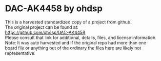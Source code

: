 
# DAC-AK4458 by ohdsp  
This is a harvested standardized copy of a project from github.  
The original project can be found at:  
https://github.com/ohdsp/DAC-AK4458  
Please consult that link for additional, details, files, and license information.  
Note: It was auto harvested and if the original repo had more than one board file or anything out of the ordinary the files here are likely not representative.  
    